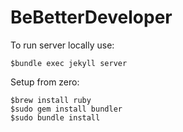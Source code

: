 # BeBetterDeveloper
To run server locally use:

~~~
$bundle exec jekyll server
~~~

Setup from zero:

~~~
$brew install ruby
$sudo gem install bundler
$sudo bundle install 
~~~